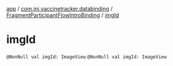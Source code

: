 [app](../../index.md) / [com.jnj.vaccinetracker.databinding](../index.md) / [FragmentParticipantFlowIntroBinding](index.md) / [imgId](./img-id.md)

# imgId

`@NonNull val imgId: ImageView`
`@NonNull val imgId: ImageView`
